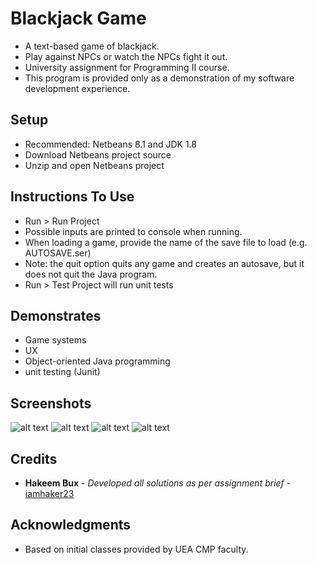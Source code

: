 # Blackjack Game

* A text-based game of blackjack.
* Play against NPCs or watch the NPCs fight it out.
* University assignment for Programming II course.
* This program is provided only as a demonstration of my software development experience.

## Setup

* Recommended: Netbeans 8.1 and JDK 1.8
* Download Netbeans project source
* Unzip and open Netbeans project

## Instructions To Use

* Run > Run Project 
* Possible inputs are printed to console when running.
* When loading a game, provide the name of the save file to load (e.g. AUTOSAVE.ser)
* Note: the quit option quits any game and creates an autosave, but it does not quit the Java program.
* Run > Test Project will run unit tests

## Demonstrates

* Game systems
* UX
* Object-oriented Java programming
* unit testing (Junit)

## Screenshots

![alt text](https://github.com/iamhaker23/portfolio/tree/master/blackjack/1.png "First game")
![alt text](https://github.com/iamhaker23/portfolio/tree/master/blackjack/2.png "Playing")
![alt text](https://github.com/iamhaker23/portfolio/tree/master/blackjack/3.png "Saving")
![alt text](https://github.com/iamhaker23/portfolio/tree/master/blackjack/4.png "Loaded")


## Credits

* **Hakeem Bux** - *Developed all solutions as per assignment brief* - [iamhaker23](https://github.com/iamhaker23)

## Acknowledgments

* Based on initial classes provided by UEA CMP faculty.
